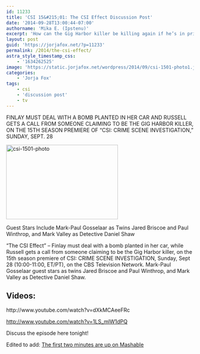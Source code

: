 ```yaml
---
id: 11233
title: 'CSI 15&#215;01: The CSI Effect Discussion Post'
date: '2014-09-28T13:00:44-07:00'
authorname: 'Mika E. (Ipstenu)'
excerpt: 'How can the Gig Harbor killer be killing again if he’s in prison? It''s time for the CSI Season 15 premiere!'
layout: post
guid: 'https://jorjafox.net/?p=11233'
permalink: /2014/the-csi-effect/
astra_style_timestamp_css:
    - '1634262525'
image: 'https://static.jorjafox.net/wordpress/2014/09/csi-1501-photo1.jpg'
categories:
    - 'Jorja Fox'
tags:
    - csi
    - 'discussion post'
    - tv
---
```


FINLAY MUST DEAL WITH A BOMB PLANTED IN HER CAR AND RUSSELL GETS A CALL FROM SOMEONE CLAIMING TO BE THE GIG HARBOR KILLER, ON THE 15TH SEASON PREMIERE OF “CSI: CRIME SCENE INVESTIGATION,” SUNDAY, SEPT. 28

<img class="alignright size-medium wp-image-11234" src="//static.jorjafox.net/wordpress/2014/09/csi-1501-photo-300x200.jpg" alt="csi-1501-photo" width="300" height="200" />

Guest Stars Include Mark-Paul Gosselaar as Twins Jared Briscoe and Paul Winthrop, and Mark Valley as Detective Daniel Shaw

“The CSI Effect” – Finlay must deal with a bomb planted in her car, while Russell gets a call from someone claiming to be the Gig Harbor killer, on the 15th season premiere of CSI: CRIME SCENE INVESTIGATION, Sunday, Sept 28 (10:00-11:00, ET/PT), on the CBS Television Network. Mark-Paul Gosselaar guest stars as twins Jared Briscoe and Paul Winthrop, and Mark Valley as Detective Daniel Shaw.
<h2>Videos:</h2>
http://www.youtube.com/watch?v=dXkMCAeeFRc

http://www.youtube.com/watch?v=1LS_mlW1dPQ

Discuss the episode here tonight!

Edited to add: <a href="http://mashable.com/2014/09/28/finlay-csi-season-15-premiere-clip/">The first two minutes are up on Mashable</a>
